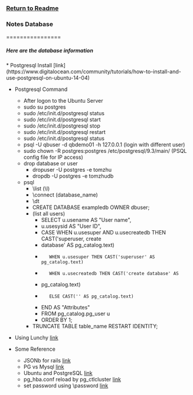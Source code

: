 ### [Return to Readme](../README.md#database)
### Notes Database
================
##### Here are the database information


<a name="pgsql"/>
* Postgresql Install [link](https://www.digitalocean.com/community/tutorials/how-to-install-and-use-postgresql-on-ubuntu-14-04)

* Postgresql Command
	* After logon to the Ubuntu Server 
	* sudo su postgres
	* sudo /etc/init.d/postgresql status
	* sudo /etc/init.d/postgresql start
	* sudo /etc/init.d/postgresql stop	
	* sudo /etc/init.d/postgresql restart
	* sudo /etc/init.d/postgresql status
	* psql -U qbuser -d qbdemo01 -h 127.0.0.1 		(login with different user)
	* sudo chown -R postgres:postgres /etc/postgresql/9.3/main/		(PSQL config file for IP access)
	* drop database or user
		* dropuser -U postgres -e tomzhu
		* dropdb -U postgres -e tomzhudb
	* psql
		* \list (\l)
		* \connect (database_name)
		* \dt
		* CREATE DATABASE exampledb OWNER dbuser;
		* (list all users)
			* SELECT u.usename AS "User name",
			*   u.usesysid AS "User ID",
			*   CASE WHEN u.usesuper AND u.usecreatedb THEN CAST('superuser, create
			* database' AS pg_catalog.text)
			*        WHEN u.usesuper THEN CAST('superuser' AS pg_catalog.text)
			*        WHEN u.usecreatedb THEN CAST('create database' AS
			* pg_catalog.text)
			*        ELSE CAST('' AS pg_catalog.text)
			*   END AS "Attributes"
			* FROM pg_catalog.pg_user u
			* ORDER BY 1;
		* TRUNCATE TABLE table_name RESTART IDENTITY;

* Using Lunchy [link](https://www.moncefbelyamani.com/how-to-install-postgresql-on-a-mac-with-homebrew-and-lunchy/)
* Some Reference
	* JSONb for rails [link](https://antoine.finkelstein.fr/postgresql-jsonb-brings-nosql-into-rails)
	* PG vs Mysql [link](https://www.zhihu.com/question/20010554)
	* Ubuntu and PostgreSQL [link](http://www.mcbsys.com/blog/2014/05/connect-to-postgres-on-ec2-using-pgadmin/)
	* pg_hba.conf reload by pg_ctlcluster [link](http://dba.stackexchange.com/questions/72580/missing-the-pg-ctl-package-in-postgres-9-3-installation)
	* set password using \password [link](http://stackoverflow.com/questions/14564644/postgres-password-authentication-fails)
